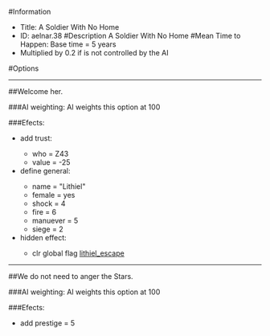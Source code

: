 #Information
 - Title: A Soldier With No Home
 - ID: aelnar.38
#Description
A Soldier With No Home
#Mean Time to Happen:
Base time = 5 years
 - Multiplied by 0.2 if is not controlled by the AI

#Options

___
##Welcome her.

###AI weighting:
AI weights this option at 100


###Efects:<ul><li>add trust:</li><ul><li>who = Z43</li><li>value = -25</li></ul><li>define general:</li><ul><li>name = "Lithiel"</li><li>female = yes</li><li>shock = 4</li><li>fire = 6</li><li>manuever = 5</li><li>siege = 2</li></ul><li>hidden effect:</li><ul><li>clr global flag [lithiel_escape](../flags/lithiel_escape.md)</li></ul></ul>

___
##We do not need to anger the Stars.

###AI weighting:
AI weights this option at 100


###Efects:<ul><li>add prestige = 5</li></ul>
